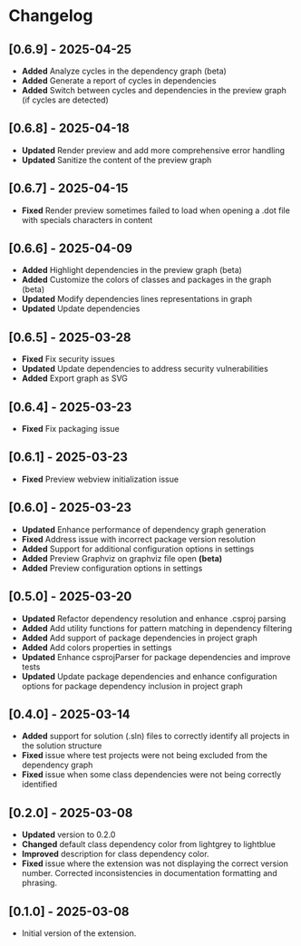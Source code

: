 # Changelog

## [0.6.9] - 2025-04-25

- **Added** Analyze cycles in the dependency graph (beta)
- **Added** Generate a report of cycles in dependencies
- **Added** Switch between cycles and dependencies in the preview graph (if cycles are detected)

## [0.6.8] - 2025-04-18

- **Updated** Render preview and add more comprehensive error handling
- **Updated** Sanitize the content of the preview graph

## [0.6.7] - 2025-04-15

- **Fixed** Render preview sometimes failed to load when opening a .dot file with specials characters in content

## [0.6.6] - 2025-04-09

- **Added** Highlight dependencies in the preview graph (beta)
- **Added** Customize the colors of classes and packages in the graph (beta)
- **Updated** Modify dependencies lines representations in graph
- **Updated** Update dependencies

## [0.6.5] - 2025-03-28

- **Fixed** Fix security issues
- **Updated** Update dependencies to address security vulnerabilities
- **Added** Export graph as SVG

## [0.6.4] - 2025-03-23

- **Fixed** Fix packaging issue

## [0.6.1] - 2025-03-23

- **Fixed** Preview webview initialization issue

## [0.6.0] - 2025-03-23

- **Updated** Enhance performance of dependency graph generation
- **Fixed** Address issue with incorrect package version resolution
- **Added** Support for additional configuration options in settings
- **Added** Preview Graphviz on graphviz file open **(beta)**
- **Added** Preview configuration options in settings

## [0.5.0] - 2025-03-20

- **Updated** Refactor dependency resolution and enhance .csproj parsing
- **Added** Add utility functions for pattern matching in dependency filtering
- **Added** Add support of package dependencies in project graph
- **Added** Add colors properties in settings
- **Updated** Enhance csprojParser for package dependencies and improve tests
- **Updated** Update package dependencies and enhance configuration options for package dependency inclusion in project graph

## [0.4.0] - 2025-03-14

- **Added** support for solution (.sln) files to correctly identify all projects in the solution structure
- **Fixed** issue where test projects were not being excluded from the dependency graph
- **Fixed** issue when some class dependencies were not being correctly identified

## [0.2.0] - 2025-03-08

- **Updated** version to 0.2.0
- **Changed** default class dependency color from lightgrey to lightblue
- **Improved** description for class dependency color.
- **Fixed** issue where the extension was not displaying the correct version number. Corrected inconsistencies in documentation formatting and phrasing.

## [0.1.0] - 2025-03-08

- Initial version of the extension.
